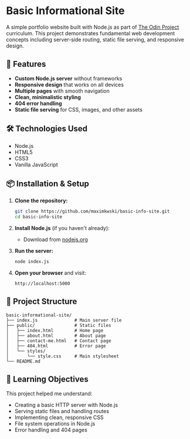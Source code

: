 # Basic Informational Site

A simple portfolio website built with Node.js as part of [The Odin Project](https://www.theodinproject.com/) curriculum. This project demonstrates fundamental web development concepts including server-side routing, static file serving, and responsive design.

## 🚀 Features

- **Custom Node.js server** without frameworks
- **Responsive design** that works on all devices
- **Multiple pages** with smooth navigation
- **Clean, minimalistic styling**
- **404 error handling**
- **Static file serving** for CSS, images, and other assets

## 🛠️ Technologies Used

- Node.js
- HTML5
- CSS3
- Vanilla JavaScript

## 📦 Installation & Setup

1. **Clone the repository:**

   ```bash
   git clone https://github.com/maximkwski/basic-info-site.git
   cd basic-info-site
   ```

2. **Install Node.js** (if you haven't already):

   - Download from [nodejs.org](https://nodejs.org/)

3. **Run the server:**

   ```bash
   node index.js
   ```

4. **Open your browser** and visit:
   ```
   http://localhost:5000
   ```

## 📁 Project Structure

```
basic-informational-site/
├── index.js              # Main server file
├── public/               # Static files
│   ├── index.html        # Home page
│   ├── about.html        # About page
│   ├── contact-me.html   # Contact page
│   ├── 404.html          # Error page
│   └── styles/
│       └── style.css     # Main stylesheet
└── README.md
```

## 🎯 Learning Objectives

This project helped me understand:

- Creating a basic HTTP server with Node.js
- Serving static files and handling routes
- Implementing clean, responsive CSS
- File system operations in Node.js
- Error handling and 404 pages
